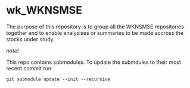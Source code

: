 # wk_WKNSMSE

The purpose of this repository is to group all the WKNSMSE repositories together and to enable analysises or summaries to be made accross the stocks under study.

*note!*

This repo contains submodules.  To update the submdules to their most recent commit run:
```
git submodule update --init --recursive
```

